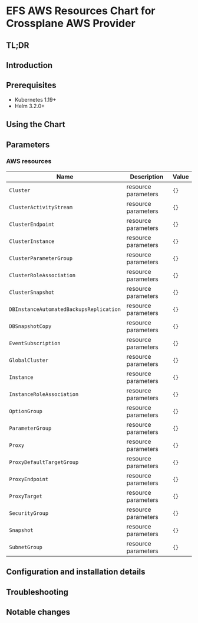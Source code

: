 <!--- app-name: Apache -->

# EFS AWS Resources Chart for Crossplane AWS Provider

## TL;DR

## Introduction

## Prerequisites

- Kubernetes 1.19+
- Helm 3.2.0+

## Using the Chart

## Parameters

### AWS resources

| Name                                    | Description         | Value |
| --------------------------------------- | ------------------- | ----- |
| `Cluster`                               | resource parameters | `{}`  |
| `ClusterActivityStream`                 | resource parameters | `{}`  |
| `ClusterEndpoint`                       | resource parameters | `{}`  |
| `ClusterInstance`                       | resource parameters | `{}`  |
| `ClusterParameterGroup`                 | resource parameters | `{}`  |
| `ClusterRoleAssociation`                | resource parameters | `{}`  |
| `ClusterSnapshot`                       | resource parameters | `{}`  |
| `DBInstanceAutomatedBackupsReplication` | resource parameters | `{}`  |
| `DBSnapshotCopy`                        | resource parameters | `{}`  |
| `EventSubscription`                     | resource parameters | `{}`  |
| `GlobalCluster`                         | resource parameters | `{}`  |
| `Instance`                              | resource parameters | `{}`  |
| `InstanceRoleAssociation`               | resource parameters | `{}`  |
| `OptionGroup`                           | resource parameters | `{}`  |
| `ParameterGroup`                        | resource parameters | `{}`  |
| `Proxy`                                 | resource parameters | `{}`  |
| `ProxyDefaultTargetGroup`               | resource parameters | `{}`  |
| `ProxyEndpoint`                         | resource parameters | `{}`  |
| `ProxyTarget`                           | resource parameters | `{}`  |
| `SecurityGroup`                         | resource parameters | `{}`  |
| `Snapshot`                              | resource parameters | `{}`  |
| `SubnetGroup`                           | resource parameters | `{}`  |


## Configuration and installation details


## Troubleshooting


## Notable changes
